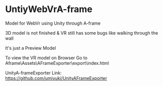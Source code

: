 # UntiyWebVrA-frame
Model for WebVr using Unity through A-frame

3D model is not finished & VR still has some bugs like walking through the wall

It's just a Preview Model

To view the VR model on Browser
Go to Aframe\Assets\AFrameExporter\export\index.html

UnityA-frameExporter Link:
https://github.com/umiyuki/UnityAFrameExporter


